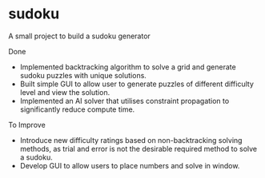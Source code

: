 # sudoku
A small project to build a sudoku generator

Done
- Implemented backtracking algorithm to solve a grid and generate sudoku puzzles with unique solutions.
- Built simple GUI to allow user to generate puzzles of different difficulty level and view the solution.
- Implemented an AI solver that utilises constraint propagation to significantly reduce compute time.

To Improve
- Introduce new difficulty ratings based on non-backtracking solving methods, as trial and error is not the desirable required method to solve a sudoku.
- Develop GUI to allow users to place numbers and solve in window.
